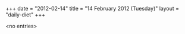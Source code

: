+++
date = "2012-02-14"
title = "14 February 2012 (Tuesday)"
layout = "daily-diet"
+++

<p>&lt;no entries&gt;</p>